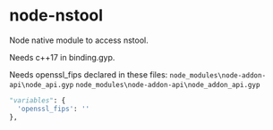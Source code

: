 # node-nstool
Node native module to access nstool.

Needs c++17 in binding.gyp.

Needs openssl_fips declared in these files:
    `node_modules\node-addon-api\node_api.gyp`
    `node_modules\node-addon-api\node_addon_api.gyp`
  
```python
"variables": {
  'openssl_fips': ''
},
```
